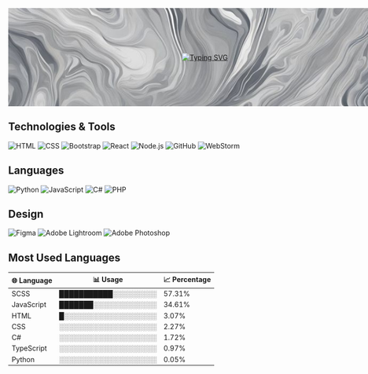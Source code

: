 <div style="position: relative; width: 800px; height: 200px;">
    <img src="./img/fon.jpg" alt="photo" style="height: 200px; width: 800px; object-fit: cover;"/>
    <div style="position: absolute; top: 50%; left: 50%; transform: translate(-50%, -50%); text-align: center;">
        <a href="https://git.io/typing-svg" style="position: relative">
            <img src="https://readme-typing-svg.herokuapp.com?font=Fira+Code&weight=300&size=36&duration=4500&pause=500&color=000000&width=800&height=60&lines=Hi%2C+I'm++Narizhnyaya+Diana!;I'm+Junior+Front-end+programmer" alt="Typing SVG" style="max-width: 100%; height: auto;" />
        </a>
    </div>
</div>

## Technologies & Tools

![HTML](https://img.shields.io/badge/HTML-white?style=for-the-badge&logo=html5&logoColor=orange)
![CSS](https://img.shields.io/badge/CSS-white?style=for-the-badge&logo=css3&logoColor=blue)
![Bootstrap](https://img.shields.io/badge/bootstrap-white?style=for-the-badge&logo=bootstrap&logoColor=563d7c)
![React](https://img.shields.io/badge/react-white?style=for-the-badge&logo=react&logoColor=61DAFB)
![Node.js](https://img.shields.io/badge/node.js-white?style=for-the-badge&logo=nodedotjs&logoColor=green)
![GitHub](https://img.shields.io/badge/github-white?style=for-the-badge&logo=github&logoColor=black)
![WebStorm](https://img.shields.io/badge/webstorm-white?style=for-the-badge&logo=webstorm&logoColor=000000)

## Languages

![Python](https://img.shields.io/badge/python-white?style=for-the-badge&logo=python&logoColor=3776AB)
![JavaScript](https://img.shields.io/badge/javascript-white?style=for-the-badge&logo=javascript&logoColor=F7DF1E)
![C#](https://img.shields.io/badge/csharp-white?style=for-the-badge&logo=csharp&logoColor=239120)
![PHP](https://img.shields.io/badge/php-white?style=for-the-badge&logo=php&logoColor=777BB4)

## Design

![Figma](https://img.shields.io/badge/figma-white?style=for-the-badge&logo=figma&logoColor=F24E1E)
![Adobe Lightroom](https://img.shields.io/badge/adobe%20lightroom-white?style=for-the-badge&logo=adobelightroom&logoColor=F7B500)
![Adobe Photoshop](https://img.shields.io/badge/adobe%20photoshop-white?style=for-the-badge&logo=adobephotoshop&logoColor=31A8FF)

## Most Used Languages

| 🌐 Language  | 📊 Usage                    | 📈 Percentage |
|--------------|-----------------------------|---------------|
| SCSS         | ███████████░░░░░░░░░       | 57.31%        |
| JavaScript   | ███████░░░░░░░░░░░░░       | 34.61%        |
| HTML         | █░░░░░░░░░░░░░░░░░░░       | 3.07%         |
| CSS          | ░░░░░░░░░░░░░░░░░░░░       | 2.27%         |
| C#           | ░░░░░░░░░░░░░░░░░░░░       | 1.72%         |
| TypeScript   | ░░░░░░░░░░░░░░░░░░░░       | 0.97%         |
| Python       | ░░░░░░░░░░░░░░░░░░░░       | 0.05%         |
